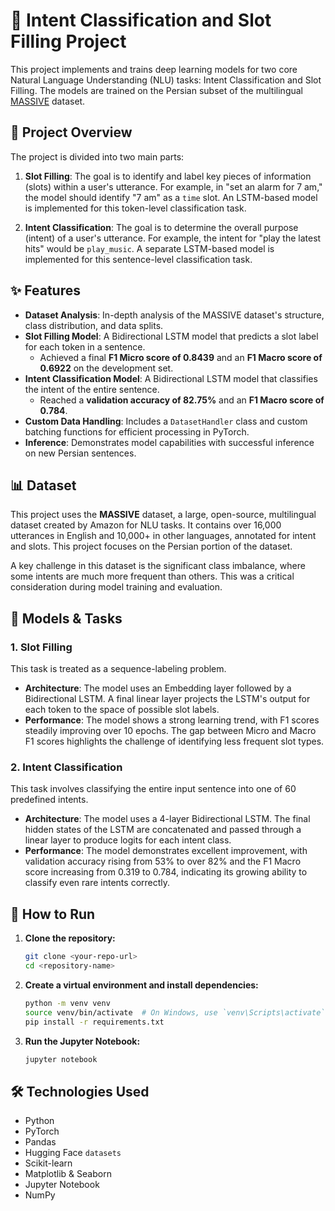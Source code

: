 # 🤖 Intent Classification and Slot Filling Project

This project implements and trains deep learning models for two core Natural Language Understanding (NLU) tasks: Intent Classification and Slot Filling. The models are trained on the Persian subset of the multilingual [MASSIVE](https://huggingface.co/datasets/AmazonScience/massive) dataset.

## 📝 Project Overview

The project is divided into two main parts:

1.  **Slot Filling**: The goal is to identify and label key pieces of information (slots) within a user's utterance. For example, in "set an alarm for 7 am," the model should identify "7 am" as a `time` slot. An LSTM-based model is implemented for this token-level classification task.

2.  **Intent Classification**: The goal is to determine the overall purpose (intent) of a user's utterance. For example, the intent for "play the latest hits" would be `play_music`. A separate LSTM-based model is implemented for this sentence-level classification task.

## ✨ Features

-   **Dataset Analysis**: In-depth analysis of the MASSIVE dataset's structure, class distribution, and data splits.
-   **Slot Filling Model**: A Bidirectional LSTM model that predicts a slot label for each token in a sentence.
    - Achieved a final **F1 Micro score of 0.8439** and an **F1 Macro score of 0.6922** on the development set.
-   **Intent Classification Model**: A Bidirectional LSTM model that classifies the intent of the entire sentence.
    - Reached a **validation accuracy of 82.75%** and an **F1 Macro score of 0.784**.
-   **Custom Data Handling**: Includes a `DatasetHandler` class and custom batching functions for efficient processing in PyTorch.
-   **Inference**: Demonstrates model capabilities with successful inference on new Persian sentences.

## 📊 Dataset

This project uses the **MASSIVE** dataset, a large, open-source, multilingual dataset created by Amazon for NLU tasks. It contains over 16,000 utterances in English and 10,000+ in other languages, annotated for intent and slots. This project focuses on the Persian portion of the dataset.

A key challenge in this dataset is the significant class imbalance, where some intents are much more frequent than others. This was a critical consideration during model training and evaluation.

## 🤖 Models & Tasks

### 1. Slot Filling
This task is treated as a sequence-labeling problem.
-   **Architecture**: The model uses an Embedding layer followed by a Bidirectional LSTM. A final linear layer projects the LSTM's output for each token to the space of possible slot labels.
-   **Performance**: The model shows a strong learning trend, with F1 scores steadily improving over 10 epochs. The gap between Micro and Macro F1 scores highlights the challenge of identifying less frequent slot types.

### 2. Intent Classification
This task involves classifying the entire input sentence into one of 60 predefined intents.
-   **Architecture**: The model uses a 4-layer Bidirectional LSTM. The final hidden states of the LSTM are concatenated and passed through a linear layer to produce logits for each intent class.
-   **Performance**: The model demonstrates excellent improvement, with validation accuracy rising from 53% to over 82% and the F1 Macro score increasing from 0.319 to 0.784, indicating its growing ability to classify even rare intents correctly.

## 🚀 How to Run

1.  **Clone the repository:**
    ```bash
    git clone <your-repo-url>
    cd <repository-name>
    ```

2.  **Create a virtual environment and install dependencies:**
    ```bash
    python -m venv venv
    source venv/bin/activate  # On Windows, use `venv\Scripts\activate`
    pip install -r requirements.txt
    ```

3.  **Run the Jupyter Notebook:**
    ```bash
    jupyter notebook
    ```

## 🛠️ Technologies Used

-   Python
-   PyTorch
-   Pandas
-   Hugging Face `datasets`
-   Scikit-learn
-   Matplotlib & Seaborn
-   Jupyter Notebook
-   NumPy